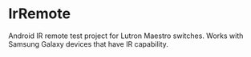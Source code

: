 IrRemote
========

Android IR remote test project for Lutron Maestro switches. Works with Samsung Galaxy devices that have IR capability.
